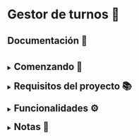 # Gestor de turnos 🌟

## Documentación 📖
<br>
<details>
<summary> <h2 style="display:inline">Comenzando 🚀 </h2></summary>

Crea una bbdd llamada __gestion_turnos.__

##### Usuario: __"root"__
##### Contraseña:  __""__

Si tienes otro usuario y contraseña tendrás que ir al archivo pom.xml.
Ve a la pestaña source y añade tu nombre de usuario y tu contraseña: 

property name="javax.persistence.jdbc.user" value="tu nombre de usuario"
property name="javax.persistence.jdbc.password" value="tu contraseña"
</details>
<br>
<details>
<summary><h2 style="display:inline">Requisitos del proyecto 📚</h2></summary>

__1. Agregar un nuevo turno:__ Los usuarios deben poder ingresar información sobre un nuevo turno, incluyendo número, fecha y descripción del trámite a realizar. 
Al mismo tiempo cada turno tendrá un ciudadano asignado. Un turno es EXCLUSIVO de un ciudadano, sin embargo, un ciudadano puede sacar más de un turno en diferentes ocasiones.

__2. Listar turnos:__ La aplicación debe permitir la visualización de la lista de todos los turnos junto con los ciudadanos asignados a los mismos, en base a una fecha brindada por el usuario. 
Se sugiere el uso de una tabla, para mejor distribución de los datos.

__3. Filtrado de turnos:__ El usuario debe poder seleccionar si quiere ver los turnos "En Espera" (que son aquellos que aún no han sido atendidos) o los "Ya atendidos". 
Siempre teniendo como filtro principal antes que esto la fecha. Es decir, se deberá filtrar por la fecha indicada por el usuario + el estado del turno.

</details>
<br>
<details>
<summary><h2 style="display:inline">Funcionalidades ⚙️</h2> </summary>

La aplicación se basa en la gestión de turnos.

**1**. Si es la primera vez que entras, podrás pedir un turno en la sección **Pedir turno sin código de usuario**.
    Se deberá incluir los datos requeridos, no aceptándose campos vacios o en algunos casos ciertas restricciones.
    Una vez pedido el turno, se te mostrará la fecha de la cita, junto con el número de turno correspondiente al día elegido,
    También se te asignará un código de usuario único para poder pedir de nuevo otro turno.<br>

   <h4 style="display:inline">IMPORTANTE </h4><br>
    Se gestiona la introducción de un ciudadano **ya existente** (nombre, apellido y dni), en cuyo caso se redirigirá a otra página donde se le indicará que ha habido un error y se le mostrará el 
    código de usuario.
<br><br>
**2**. Si ya has pedido un turno, la próxima vez (con los mismos nombre, apellido y dni) sólo podrás pedir un nuevo turno en la sección **Pedir turno sin código de usuario**.
   Una vez pedido el turno, se le redirigirá a una página mostrandose la fecha y el turno de la cita.

<h4 style="display:inline">IMPORTANTE </h4><br>
   Se gestiona la introducción de un código de usuario no existente, en cuyo caso se le redirigirá a una página donde se le 
   indica que ha habido un error por introducir un código de usuario de un ciudadano inexistente.
<br><br>
**3**. Tendrá la opción de listar los turnos que hay en una determinada fecha en la sección **Listar turnos por Fecha**.
   <br><br>
**4**. También podrá filtrar los turnos por fecha y por estado en la sección **Filtrado de turnos**.<br>

**5**. En la sección **Modificar estado del turno** podrá modificar el estado de _"en espera"_ a _"ya atendido"_ y viceversa proveyendo el código del turno.<br>
Si quiere conocer el código del turno, podrá verlo en la sección del punto 3 y 4, en la tabla en la columna llamada cod.

</details>
<br>
<details>
<summary><h2 style="display:inline">Notas 📃</h2></summary>

Se aplica los conocimientos adquiridos durante las semanas de java básico y java avanzado.
<br>
**JPA, JSP, streams, bbdd, separación por capas**..


</details>

	